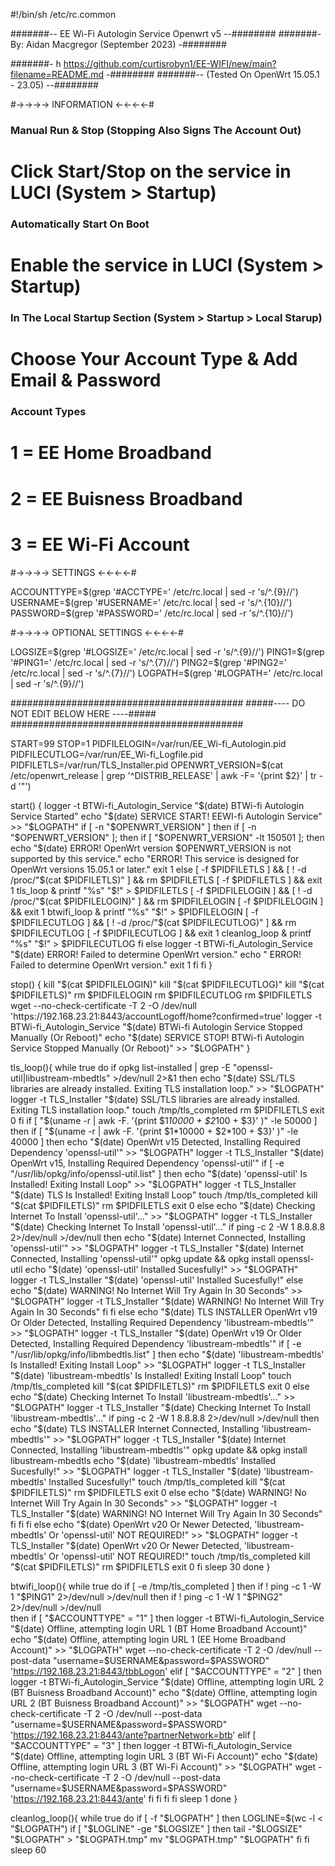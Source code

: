 #!/bin/sh /etc/rc.common

#######--  EE Wi-Fi Autologin Service Openwrt v5 --########
#######-    By: Aidan Macgregor (September 2023)  -########

#######-    h https://github.com/curtisrobyn1/EE-WIFI/new/main?filename=README.md    -########
#######--  (Tested On OpenWrt 15.05.1 - 23.05)   --########

#->->->-> INFORMATION <-<-<-<-#

### Manual Run & Stop (Stopping Also Signs The Account Out)
#       Click Start/Stop on the service in LUCI (System > Startup)

### Automatically Start On Boot
#       Enable the service in LUCI (System > Startup)

### In The Local Startup Section (System > Startup > Local Starup)
#       Choose Your Account Type & Add Email & Password

### Account Types
#       1 = EE Home Broadband
#       2 = EE Buisness Broadband
#       3 = EE Wi-Fi Account

#->->->-> SETTINGS <-<-<-<-#

ACCOUNTTYPE=$(grep '#ACCTYPE=' /etc/rc.local | sed -r 's/^.{9}//')
USERNAME=$(grep '#USERNAME=' /etc/rc.local | sed -r 's/^.{10}//')
PASSWORD=$(grep '#PASSWORD=' /etc/rc.local | sed -r 's/^.{10}//')

#->->->-> OPTIONAL SETTINGS <-<-<-<-#

LOGSIZE=$(grep '#LOGSIZE=' /etc/rc.local | sed -r 's/^.{9}//')
PING1=$(grep '#PING1=' /etc/rc.local | sed -r 's/^.{7}//')
PING2=$(grep '#PING2=' /etc/rc.local | sed -r 's/^.{7}//')
LOGPATH=$(grep '#LOGPATH=' /etc/rc.local | sed -r 's/^.{9}//')

##########################################
#####---- DO NOT EDIT BELOW HERE ----#####
##########################################

START=99
STOP=1
PIDFILELOGIN=/var/run/EE_Wi-fi_Autologin.pid
PIDFILECUTLOG=/var/run/EE_Wi-fi_Logfile.pid
PIDFILETLS=/var/run/TLS_Installer.pid
OPENWRT_VERSION=$(cat /etc/openwrt_release | grep '^DISTRIB_RELEASE' | awk -F= '{print $2}' | tr -d '"')

start() {
logger -t BTWi-fi_Autologin_Service "$(date) BTWi-fi Autologin Service Started"
echo "$(date) SERVICE START! EEWI-fi Autologin Service" >> "$LOGPATH"
if [ -n "$OPENWRT_VERSION" ]
then
	if [ -n "$OPENWRT_VERSION" ]; then
		if [ "$OPENWRT_VERSION" -lt 150501 ]; then
			echo "$(date) ERROR! OpenWrt version $OPENWRT_VERSION is not supported by this service."
			echo "ERROR! This service is designed for OpenWrt versions 15.05.1 or later."
			exit 1
else
	[ -f $PIDFILETLS ] && [ ! -d /proc/"$(cat $PIDFILETLS)" ] && rm $PIDFILETLS
	[ -f $PIDFILETLS ] && exit 1
	tls_loop &
	printf "%s" "$!" > $PIDFILETLS
	[ -f $PIDFILELOGIN ] && [ ! -d /proc/"$(cat $PIDFILELOGIN)" ] && rm $PIDFILELOGIN
	[ -f $PIDFILELOGIN ] && exit 1
	btwifi_loop &
	printf "%s" "$!" > $PIDFILELOGIN
	[ -f $PIDFILECUTLOG ] && [ ! -d /proc/"$(cat $PIDFILECUTLOG)" ] && rm $PIDFILECUTLOG
	[ -f $PIDFILECUTLOG ] && exit 1
	cleanlog_loop &
	printf "%s" "$!" > $PIDFILECUTLOG
fi
else
	logger -t BTWi-fi_Autologin_Service "$(date) ERROR! Failed to determine OpenWrt version."
	echo " ERROR! Failed to determine OpenWrt version."
	exit 1
fi
fi
}

stop() {
	kill "$(cat $PIDFILELOGIN)"
	kill "$(cat $PIDFILECUTLOG)"
	kill "$(cat $PIDFILETLS)"
	rm $PIDFILELOGIN
	rm $PIDFILECUTLOG
	rm $PIDFILETLS
	wget --no-check-certificate -T 2 -O /dev/null 'https://192.168.23.21:8443/accountLogoff/home?confirmed=true'
	logger -t BTWi-fi_Autologin_Service "$(date) BTWi-fi Autologin Service Stopped Manually (Or Reboot)"
	echo "$(date) SERVICE STOP! BTWi-fi Autologin Service Stopped Manually (Or Reboot)" >> "$LOGPATH"
}

tls_loop(){
while true
do
if opkg list-installed | grep -E "openssl-util|libustream-mbedtls" >/dev/null 2>&1 
then
	echo "$(date) SSL/TLS libraries are already installed. Exiting TLS installation loop." >> "$LOGPATH"
	logger -t TLS_Installer "$(date) SSL/TLS libraries are already installed. Exiting TLS installation loop."
	touch /tmp/tls_completed
	rm $PIDFILETLS
	exit 0
fi
if [ "$(uname -r | awk -F. '{print $1*10000 + $2*100 + $3}' )" -le 50000 ]
then
	if [ "$(uname -r | awk -F. '{print $1*10000 + $2*100 + $3}' )" -le 40000 ]
	then
		echo "$(date) OpenWrt v15 Detected, Installing Required Dependency 'openssl-util'" >> "$LOGPATH"
		logger -t TLS_Installer "$(date) OpenWrt v15, Installing Required Dependency 'openssl-util'"
			if [ -e "/usr/lib/opkg/info/openssl-util.list" ]
			then
				echo "$(date) 'openssl-util' Is Installed! Exiting Install Loop" >> "$LOGPATH"
				logger -t TLS_Installer "$(date) TLS Is Installed! Exiting Install Loop"
				touch /tmp/tls_completed
				kill "$(cat $PIDFILETLS)"
				rm $PIDFILETLS
				exit 0
			else
				echo "$(date) Checking Internet To Install 'openssl-util'..." >> "$LOGPATH"
				logger -t TLS_Installer "$(date) Checking Internet To Install 'openssl-util'..."
					if ping -c 2 -W 1 8.8.8.8 2>/dev/null >/dev/null
					then
						echo "$(date) Internet Connected, Installing 'openssl-util'" >> "$LOGPATH"
						logger -t TLS_Installer "$(date) Internet Connected, Installing 'openssl-util'"
						opkg update && opkg install openssl-util
						echo "$(date) 'openssl-util' Installed Sucesfully!" >> "$LOGPATH"
						logger -t TLS_Installer "$(date) 'openssl-util' Installed Sucesfully!"
					else
						echo "$(date) WARNING! No Internet Will Try Again In 30 Seconds" >> "$LOGPATH"
						logger -t TLS_Installer "$(date) WARNING! No Internet Will Try Again In 30 Seconds"
					fi
				fi
	else
		echo "$(date) TLS INSTALLER OpenWrt v19 Or Older Detected, Installing Required Dependency 'libustream-mbedtls'" >> "$LOGPATH"
		logger -t TLS_Installer "$(date) OpenWrt v19 Or Older Detected, Installing Required Dependency 'libustream-mbedtls'"
			if [ -e "/usr/lib/opkg/info/libmbedtls.list" ]
			then
				echo "$(date) 'libustream-mbedtls' Is Installed! Exiting Install Loop" >> "$LOGPATH"
				logger -t TLS_Installer "$(date) 'libustream-mbedtls' Is Installed! Exiting Install Loop"
				touch /tmp/tls_completed
				kill "$(cat $PIDFILETLS)"
				rm $PIDFILETLS
				exit 0
			else
				echo "$(date) Checking Internet To Install 'libustream-mbedtls'..." >> "$LOGPATH"
				logger -t TLS_Installer "$(date) Checking Internet To Install 'libustream-mbedtls'..."
				if ping -c 2 -W 1 8.8.8.8 2>/dev/null >/dev/null
				then
					echo "$(date) TLS INSTALLER Internet Connected, Installing 'libustream-mbedtls'" >> "$LOGPATH"
					logger -t TLS_Installer "$(date) Internet Connected, Installing 'libustream-mbedtls'"
					opkg update && opkg install libustream-mbedtls
					echo "$(date) 'libustream-mbedtls' Installed Sucesfully!" >> "$LOGPATH"
					logger -t TLS_Installer "$(date) 'libustream-mbedtls' Installed Sucesfully!"
					touch /tmp/tls_completed
					kill "$(cat $PIDFILETLS)"
					rm $PIDFILETLS
					exit 0
				else
					echo "$(date) WARNING! No Internet Will Try Again In 30 Seconds" >> "$LOGPATH"
					logger -t TLS_Installer "$(date) WARNING! NO Internet Will Try Again In 30 Seconds"
				fi
			fi
		fi
else
	echo "$(date) OpenWrt v20 Or Newer Detected, 'libustream-mbedtls' Or 'openssl-util' NOT REQUIRED!" >> "$LOGPATH"
	logger -t TLS_Installer "$(date) OpenWrt v20 Or Newer Detected, 'libustream-mbedtls' Or 'openssl-util' NOT REQUIRED!"
	touch /tmp/tls_completed
	kill "$(cat $PIDFILETLS)"
	rm $PIDFILETLS
	exit 0
fi
sleep 30
done
}

btwifi_loop(){
while true
do
if [ -e /tmp/tls_completed ]
then
	if ! ping -c 1 -W 1 "$PING1" 2>/dev/null >/dev/null	 
	then
		if ! ping -c 1 -W 1 "$PING2" 2>/dev/null >/dev/null			 
		then
			if [ "$ACCOUNTTYPE" = "1" ]
			then
				logger -t BTWi-fi_Autologin_Service "$(date) Offline, attempting login URL 1 (BT Home Broadband Account)"
				echo "$(date) Offline, attempting login URL 1 (EE Home Broadband Account)" >> "$LOGPATH"
				wget --no-check-certificate -T 2 -O /dev/null --post-data "username=$USERNAME&password=$PASSWORD" 'https://192.168.23.21:8443/tbbLogon'
			elif [ "$ACCOUNTTYPE" = "2" ]
			then
				logger -t BTWi-fi_Autologin_Service "$(date) Offline, attempting login URL 2 (BT Buisness Broadband Account)"
				echo "$(date) Offline, attempting login URL 2 (BT Buisness Broadband Account)" >> "$LOGPATH"
				wget --no-check-certificate -T 2 -O /dev/null --post-data "username=$USERNAME&password=$PASSWORD" 'https://192.168.23.21:8443/ante?partnerNetwork=btb'
			elif [ "$ACCOUNTTYPE" = "3" ]
			then
				logger -t BTWi-fi_Autologin_Service "$(date) Offline, attempting login URL 3 (BT Wi-Fi Account)"
				echo "$(date) Offline, attempting login URL 3 (BT Wi-Fi Account)" >> "$LOGPATH"
				wget --no-check-certificate -T 2 -O /dev/null --post-data "username=$USERNAME&password=$PASSWORD" 'https://192.168.23.21:8443/ante'
			fi
		fi
	fi
fi
sleep 1
done
}

cleanlog_loop(){
while true
do
if [ -f "$LOGPATH" ] 
then
	LOGLINE=$(wc -l < "$LOGPATH")
	if [ "$LOGLINE" -ge "$LOGSIZE" ]
	then
		tail -"$LOGSIZE" "$LOGPATH" > "$LOGPATH.tmp"
		mv "$LOGPATH.tmp" "$LOGPATH"
	fi
fi
sleep 60
